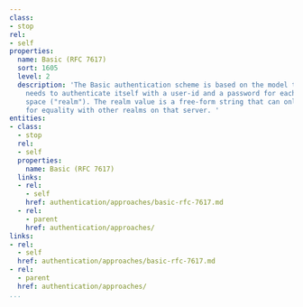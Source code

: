```yaml
---
class:
- stop
rel:
- self
properties:
  name: Basic (RFC 7617)
  sort: 1605
  level: 2
  description: 'The Basic authentication scheme is based on the model that the client
    needs to authenticate itself with a user-id and a password for each protection
    space ("realm"). The realm value is a free-form string that can only be compared
    for equality with other realms on that server. '
entities:
- class:
  - stop
  rel:
  - self
  properties:
    name: Basic (RFC 7617)
  links:
  - rel:
    - self
    href: authentication/approaches/basic-rfc-7617.md
  - rel:
    - parent
    href: authentication/approaches/
links:
- rel:
  - self
  href: authentication/approaches/basic-rfc-7617.md
- rel:
  - parent
  href: authentication/approaches/
...
```

